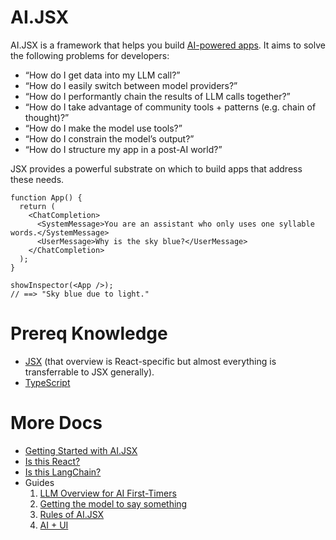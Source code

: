 # AI.JSX

AI.JSX is a framework that helps you build [AI-powered apps](./guides/brand-new.md). It aims to solve the following problems for developers:

- “How do I get data into my LLM call?”
- “How do I easily switch between model providers?”
- “How do I performantly chain the results of LLM calls together?”
- “How do I take advantage of community tools + patterns (e.g. chain of thought)?”
- “How do I make the model use tools?”
- “How do I constrain the model’s output?”
- “How do I structure my app in a post-AI world?”

JSX provides a powerful substrate on which to build apps that address these needs.

```tsx
function App() {
  return (
    <ChatCompletion>
      <SystemMessage>You are an assistant who only uses one syllable words.</SystemMessage>
      <UserMessage>Why is the sky blue?</UserMessage>
    </ChatCompletion>
  );
}

showInspector(<App />);
// ==> "Sky blue due to light."
```

# Prereq Knowledge

- [JSX](https://www.patterns.dev/posts/reactjs) (that overview is React-specific but almost everything is transferrable to JSX generally).
- [TypeScript](https://www.typescriptlang.org/)

# More Docs

- [Getting Started with AI.JSX](./workshops/getting-started.md)
- [Is this React?](./is-it-react.md)
- [Is this LangChain?](./is-it-langchain.md)
- Guides
  1. [LLM Overview for AI First-Timers](./guides/brand-new.md)
  1. [Getting the model to say something](./guides/prompting.md)
  1. [Rules of AI.JSX](./guides/rules-of-jsx.md)
  1. [AI + UI](./guides/ai-ui.md)
